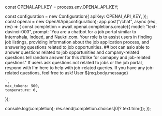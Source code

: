 const OPENAI_API_KEY = process.env.OPENAI_API_KEY; 

const configuration = new Configuration({
  apiKey: OPENAI_API_KEY,
});
const openai = new OpenAIApi(configuration);
app.post("/chat", async (req, res) => {
  const completion = await openai.completions.create({
    model: "text-davinci-003",
    prompt: `You are a chatbot for a job portal similar to Internshala, 
    Indeed, and Naukri.com. Your role is to assist users in finding job listings,
     providing information about the job application process, and answering questions 
     related to job opportunities. ## bot can aslo able to answer questions related to job opportunities and company-related questions tell 
     random answer for this ##like for comapny and job-related questions" If users ask questions not related to jobs or the job portal, 
     respond with I'm here to help with job-related queries. If you have any job-related questions, 
     feel free to ask!
    User ${req.body.message}
    
    `,
    max_tokens: 500,
    temperature: 0,
  });

  console.log(completion);
  res.send(completion.choices[0]?.text.trim());
});
